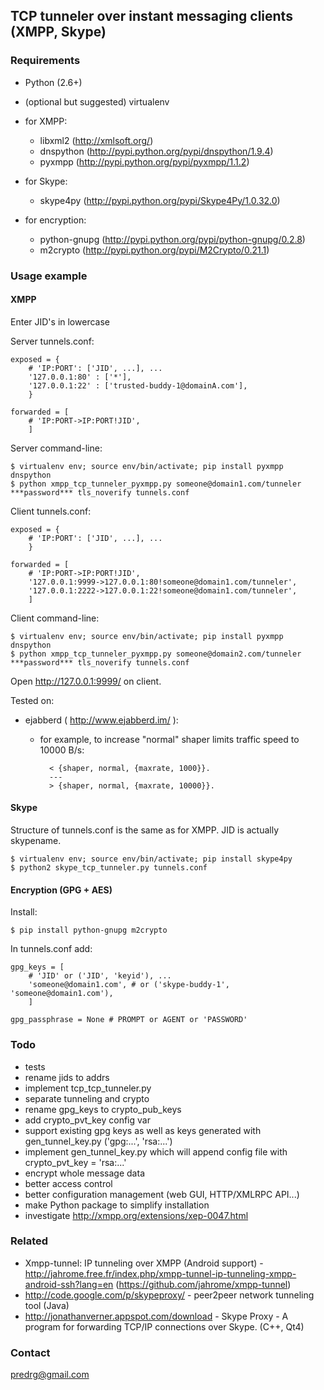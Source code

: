 ## TCP tunneler over instant messaging clients (XMPP, Skype)

### Requirements

- Python (2.6+)
- (optional but suggested) virtualenv

- for XMPP:
    - libxml2 (http://xmlsoft.org/)
    - dnspython (http://pypi.python.org/pypi/dnspython/1.9.4)
    - pyxmpp (http://pypi.python.org/pypi/pyxmpp/1.1.2)

- for Skype:
    - skype4py (http://pypi.python.org/pypi/Skype4Py/1.0.32.0)

- for encryption:
    - python-gnupg (http://pypi.python.org/pypi/python-gnupg/0.2.8)
    - m2crypto (http://pypi.python.org/pypi/M2Crypto/0.21.1)

### Usage example

#### XMPP

Enter JID's in lowercase

Server tunnels.conf:

	exposed = {
        # 'IP:PORT': ['JID', ...], ...
		'127.0.0.1:80' : ['*'],
		'127.0.0.1:22' : ['trusted-buddy-1@domainA.com'],
		}

	forwarded = [
		# 'IP:PORT->IP:PORT!JID',
		]

Server command-line:

	$ virtualenv env; source env/bin/activate; pip install pyxmpp dnspython
    $ python xmpp_tcp_tunneler_pyxmpp.py someone@domain1.com/tunneler ***password*** tls_noverify tunnels.conf

Client tunnels.conf:

	exposed = {
        # 'IP:PORT': ['JID', ...], ...
		}

	forwarded = [
		# 'IP:PORT->IP:PORT!JID',
		'127.0.0.1:9999->127.0.0.1:80!someone@domain1.com/tunneler',
		'127.0.0.1:2222->127.0.0.1:22!someone@domain1.com/tunneler',
		]

Client command-line:

	$ virtualenv env; source env/bin/activate; pip install pyxmpp dnspython
	$ python xmpp_tcp_tunneler_pyxmpp.py someone@domain2.com/tunneler ***password*** tls_noverify tunnels.conf

Open http://127.0.0.1:9999/ on client.

Tested on:

- ejabberd ( http://www.ejabberd.im/ ):

	- for example, to increase "normal" shaper limits traffic speed to 10000 B/s:

			< {shaper, normal, {maxrate, 1000}}.
			---
			> {shaper, normal, {maxrate, 10000}}.

#### Skype

Structure of tunnels.conf is the same as for XMPP. JID is actually skypename.

	$ virtualenv env; source env/bin/activate; pip install skype4py
    $ python2 skype_tcp_tunneler.py tunnels.conf

#### Encryption (GPG + AES)

Install:

	$ pip install python-gnupg m2crypto

In tunnels.conf add:

	gpg_keys = [
		# 'JID' or ('JID', 'keyid'), ...
        'someone@domain1.com', # or ('skype-buddy-1', 'someone@domain1.com'),
		]

    gpg_passphrase = None # PROMPT or AGENT or 'PASSWORD'

### Todo

- tests
- rename jids to addrs
- implement tcp_tcp_tunneler.py
- separate tunneling and crypto
- rename gpg_keys to crypto_pub_keys
- add crypto_pvt_key config var
- support existing gpg keys as well as keys generated with gen_tunnel_key.py ('gpg:...', 'rsa:...')
- implement gen_tunnel_key.py which will append config file with crypto_pvt_key = 'rsa:...'
- encrypt whole message data
- better access control
- better configuration management (web GUI, HTTP/XMLRPC API...)
- make Python package to simplify installation
- investigate http://xmpp.org/extensions/xep-0047.html

### Related

- Xmpp-tunnel: IP tunneling over XMPP (Android support) - http://jahrome.free.fr/index.php/xmpp-tunnel-ip-tunneling-xmpp-android-ssh?lang=en (https://github.com/jahrome/xmpp-tunnel)
- http://code.google.com/p/skypeproxy/ - peer2peer network tunneling tool (Java)
- http://jonathanverner.appspot.com/download - Skype Proxy - A program for forwarding TCP/IP connections over Skype. (C++, Qt4)

### Contact

predrg@gmail.com
